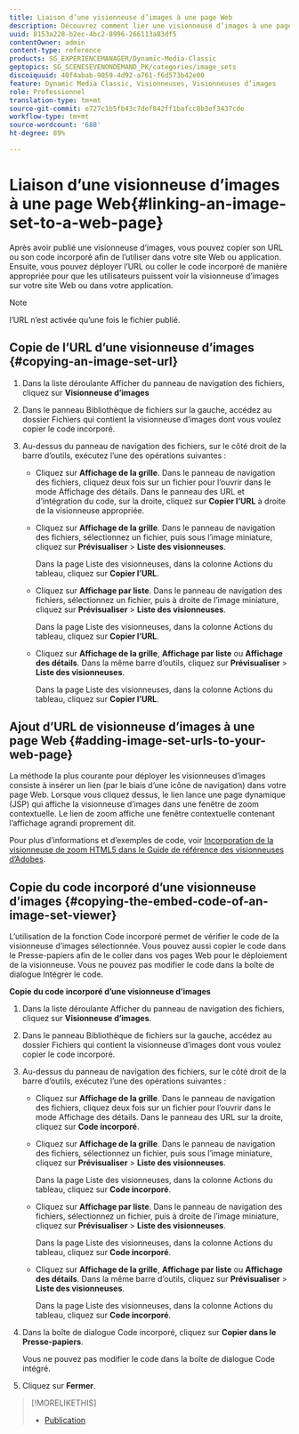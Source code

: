 ```yaml
---
title: Liaison d’une visionneuse d’images à une page Web
description: Découvrez comment lier une visionneuse d’images à une page Web.
uuid: 8153a228-b2ec-4bc2-8996-266113a83df5
contentOwner: admin
content-type: reference
products: SG_EXPERIENCEMANAGER/Dynamic-Media-Classic
geptopics: SG_SCENESEVENONDEMAND_PK/categories/image_sets
discoiquuid: 40f4abab-9059-4d92-a761-f6d573b42e00
feature: Dynamic Media Classic, Visionneuses, Visionneuses d’images
role: Professionnel
translation-type: tm+mt
source-git-commit: e727c1b5fb43c7def842ff1bafcc8b3ef3437cde
workflow-type: tm+mt
source-wordcount: '688'
ht-degree: 89%

---
```



# Liaison d’une visionneuse d’images à une page Web{#linking-an-image-set-to-a-web-page}

Après avoir publié une visionneuse d’images, vous pouvez copier son URL ou son code incorporé afin de l’utiliser dans votre site Web ou application. Ensuite, vous pouvez déployer l’URL ou coller le code incorporé de manière appropriée pour que les utilisateurs puissent voir la visionneuse d’images sur votre site Web ou dans votre application.

>[!NOTE]
>
>l’URL n’est activée qu’une fois le fichier publié.

## Copie de l’URL d’une visionneuse d’images {#copying-an-image-set-url}

1. Dans la liste déroulante Afficher du panneau de navigation des fichiers, cliquez sur **Visionneuse d’images**
1. Dans le panneau Bibliothèque de fichiers sur la gauche, accédez au dossier Fichiers qui contient la visionneuse d’images dont vous voulez copier le code incorporé.
1. Au-dessus du panneau de navigation des fichiers, sur le côté droit de la barre d’outils, exécutez l’une des opérations suivantes :

   * Cliquez sur **Affichage de la grille**. Dans le panneau de navigation des fichiers, cliquez deux fois sur un fichier pour l’ouvrir dans le mode Affichage des détails. Dans le panneau des URL et d’intégration du code, sur la droite, cliquez sur **Copier l’URL** à droite de la visionneuse appropriée.
   * Cliquez sur **Affichage de la grille**. Dans le panneau de navigation des fichiers, sélectionnez un fichier, puis sous l’image miniature, cliquez sur **Prévisualiser** > **Liste des visionneuses**.

      Dans la page Liste des visionneuses, dans la colonne Actions du tableau, cliquez sur **Copier l’URL**.

   * Cliquez sur **Affichage par liste**. Dans le panneau de navigation des fichiers, sélectionnez un fichier, puis à droite de l’image miniature, cliquez sur **Prévisualiser** > **Liste des visionneuses**.

      Dans la page Liste des visionneuses, dans la colonne Actions du tableau, cliquez sur **Copier l’URL**.

   * Cliquez sur **Affichage de la grille**, **Affichage par liste** ou **Affichage des détails**. Dans la même barre d’outils, cliquez sur **Prévisualiser** > **Liste des visionneuses**.

      Dans la page Liste des visionneuses, dans la colonne Actions du tableau, cliquez sur **Copier l’URL**.

## Ajout d’URL de visionneuse d’images à une page Web  {#adding-image-set-urls-to-your-web-page}

La méthode la plus courante pour déployer les visionneuses d’images consiste à insérer un lien (par le biais d’une icône de navigation) dans votre page Web. Lorsque vous cliquez dessus, le lien lance une page dynamique (JSP) qui affiche la visionneuse d’images dans une fenêtre de zoom contextuelle. Le lien de zoom affiche une fenêtre contextuelle contenant l’affichage agrandi proprement dit.

Pour plus d’informations et d’exemples de code, voir [Incorporation de la visionneuse de zoom HTML5 dans le Guide de référence des visionneuses d’Adobes](https://experienceleague.adobe.com/docs/dynamic-media-developer-resources/library/viewers-aem-assets-dmc/zoom/c-html5-20-zoom-viewer-about.html#section-e1c3106f5b3e445d9b95be337c2f94e2).

## Copie du code incorporé d’une visionneuse d’images {#copying-the-embed-code-of-an-image-set-viewer}

L’utilisation de la fonction Code incorporé permet de vérifier le code de la visionneuse d’images sélectionnée. Vous pouvez aussi copier le code dans le Presse-papiers afin de le coller dans vos pages Web pour le déploiement de la visionneuse. Vous ne pouvez pas modifier le code dans la boîte de dialogue Intégrer le code.

**Copie du code incorporé d’une visionneuse d’images**

1. Dans la liste déroulante Afficher du panneau de navigation des fichiers, cliquez sur **Visionneuse d’images**.
1. Dans le panneau Bibliothèque de fichiers sur la gauche, accédez au dossier Fichiers qui contient la visionneuse d’images dont vous voulez copier le code incorporé.
1. Au-dessus du panneau de navigation des fichiers, sur le côté droit de la barre d’outils, exécutez l’une des opérations suivantes :

   * Cliquez sur **Affichage de la grille**. Dans le panneau de navigation des fichiers, cliquez deux fois sur un fichier pour l’ouvrir dans le mode Affichage des détails. Dans le panneau des URL sur la droite, cliquez sur **Code incorporé**.
   * Cliquez sur **Affichage de la grille**. Dans le panneau de navigation des fichiers, sélectionnez un fichier, puis sous l’image miniature, cliquez sur **Prévisualiser** > **Liste des visionneuses**.

      Dans la page Liste des visionneuses, dans la colonne Actions du tableau, cliquez sur **Code incorporé**.

   * Cliquez sur **Affichage par liste**. Dans le panneau de navigation des fichiers, sélectionnez un fichier, puis à droite de l’image miniature, cliquez sur **Prévisualiser** > **Liste des visionneuses**.

      Dans la page Liste des visionneuses, dans la colonne Actions du tableau, cliquez sur **Code incorporé**.

   * Cliquez sur **Affichage de la grille**, **Affichage par liste** ou **Affichage des détails**. Dans la même barre d’outils, cliquez sur **Prévisualiser** > **Liste des visionneuses**.

      Dans la page Liste des visionneuses, dans la colonne Actions du tableau, cliquez sur **Code incorporé**.

1. Dans la boîte de dialogue Code incorporé, cliquez sur **Copier dans le Presse-papiers**.

   Vous ne pouvez pas modifier le code dans la boîte de dialogue Code intégré.

1. Cliquez sur **Fermer**.

>[!MORELIKETHIS]
>
>* [Publication](publishing-files.md#publishing_files)

